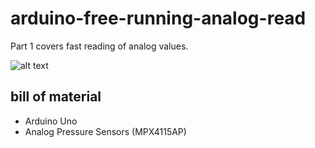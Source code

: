 # arduino-free-running-analog-read
Part 1 covers fast reading of analog values.

![alt text](https://raw.githubusercontent.com/yz88/arduino-igital-carb-sync/part1/master/arduino-carb-sync-part1-01.png)

## bill of material
* Arduino Uno
* Analog Pressure Sensors (MPX4115AP)
